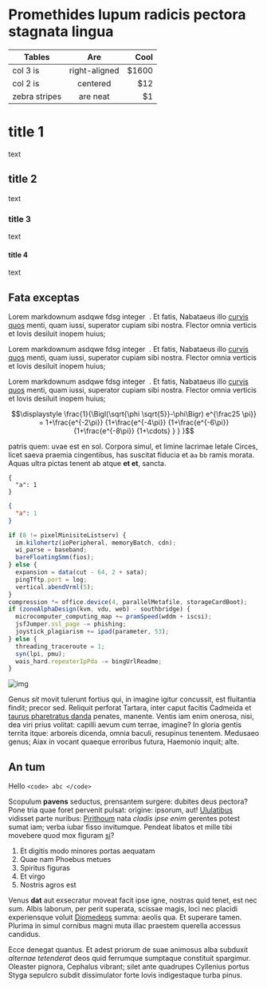 # Promethides lupum radicis pectora stagnata lingua

| Tables        |      Are      |   Cool |
| ------------- | :-----------: | -----: |
| col 3 is      | right-aligned | \$1600 |
| col 2 is      |   centered    |   \$12 |
| zebra stripes |   are neat    |    \$1 |

# title 1

text

## title 2

text

### title 3

text

#### title 4

text

## Fata exceptas

Lorem markdownum asdqwe fdsg integer <math>\sqrt{x^2+y^2}</math> . Et fatis, Nabataeus illo [curvis
quos](http://www.altera-praecorrupta.net/tamen) menti, quam iussi, superator
cupiam sibi nostra. Flector omnia verticis et Iovis desiluit inopem huius;

Lorem markdownum asdqwe fdsg integer <math>\sqrt{x^2+y^2}</math> . Et fatis, Nabataeus illo [curvis
quos](http://www.altera-praecorrupta.net/tamen) menti, quam iussi, superator
cupiam sibi nostra. Flector omnia verticis et Iovis desiluit inopem huius;

Lorem markdownum asdqwe fdsg integer <math>\sqrt{x^2+y^2}</math> . Et fatis, Nabataeus illo [curvis
quos](http://www.altera-praecorrupta.net/tamen) menti, quam iussi, superator
cupiam sibi nostra. Flector omnia verticis et Iovis desiluit inopem huius;

```math
\displaystyle \frac{1}{\Bigl(\sqrt{\phi \sqrt{5}}-\phi\Bigr) e^{\frac25 \pi}} = 1+\frac{e^{-2\pi}} {1+\frac{e^{-4\pi}} {1+\frac{e^{-6\pi}} {1+\frac{e^{-8\pi}} {1+\cdots} } } }
```

patris quem: uvae est en sol. Corpora simul, et limine lacrimae letale Circes,
licet saeva praemia cingentibus, has suscitat fiducia et a`a` b`b` ramis morata. Aquas
ultra pictas tenent ab atque **et et**, sancta.

```
{
  "a": 1
}
```

```json
{
  "a": 1
}
```

```javascript
if (8 != pixelMinisiteListserv) {
  im.kilohertz(ioPeripheral, memoryBatch, cdn);
  wi_parse = baseband;
  bareFloatingSmm(fios);
} else {
  expansion = data(cut - 64, 2 + sata);
  pingTftp.port = log;
  vertical.abendVrml(5);
}
compression *= office.device(4, parallelMetafile, storageCardBoot);
if (zoneAlphaDesign(kvm, vdu, web) - southbridge) {
  microcomputer_computing_map += pramSpeed(wddm + iscsi);
  jsfJumper.ssl_page -= phishing;
  joystick_plagiarism += ipad(parameter, 53);
} else {
  threading_traceroute = 1;
  syn(lpi, pmu);
  wais_hard.repeaterIpPda -= bingUrlReadme;
}
```

![img](https://raw.githubusercontent.com/notelix/web-marker/develop/public/logo.svg)

Genus _sit_ movit tulerunt fortius qui, in imagine igitur concussit, est
fluitantia findit; precor sed. Reliquit perforat Tartara, inter caput facitis
Cadmeida et [taurus pharetratus danda](http://www.auspicio.io/etastra.html)
penates, manente. Ventis iam enim onerosa, nisi, dea viri prius volitat: capilli
aevum cum terrae, imagine? In gloria gentis territa itque: arboreis dicenda,
omnia baculi, resupinus tenentem. Medusaeo genus; Aiax in vocant quaeque
erroribus futura, Haemonio inquit; alte.

## An tum


Hello `<code> abc </code>`

Scopulum **pavens** seductus, prensantem surgere: dubites deus pectora? Pone
tria quae foret pervenit pulsat: origine: ipsorum, aut!
[Ululatibus](http://www.habebat.io/tibi-timeam.php) vidisset parte nuribus:
[Pirithoum](http://www.profanatlapitharum.org/in-dixit) nata _cladis ipse enim_
gerentes potest sumat iam; verba iubar fisso invitumque. Pendeat libatos et
mille tibi movebere quod mox figuram [si](http://troasque.com/)?

1. Et digitis modo minores portas aequatam
2. Quae nam Phoebus metues
3. Spiritus figuras
4. Et virgo
5. Nostris agros est

Venus **dat** aut exsecratur moveat facit ipse igne, nostras quid tenet, est nec
sum. Albis laborum, per perit superata, scissae magis, loci nec placidi
experiensque voluit [Diomedeos](http://quodtumidus.com/) summa: aeolis qua. Et
superare tamen. Plurima in simul cornibus magni muta illac praestem querella
accessus candidus.

Ecce denegat quantus. Et adest priorum de suae animosus alba subduxit _alternae
tetenderat_ deos quid ferrumque sumptaque constituit spargimur. Oleaster
pignora, Cephalus vibrant; silet ante quadrupes Cyllenius portus Styga sepulcro
subdit dissimulator forte Iovis indigestaque turba pinus.
